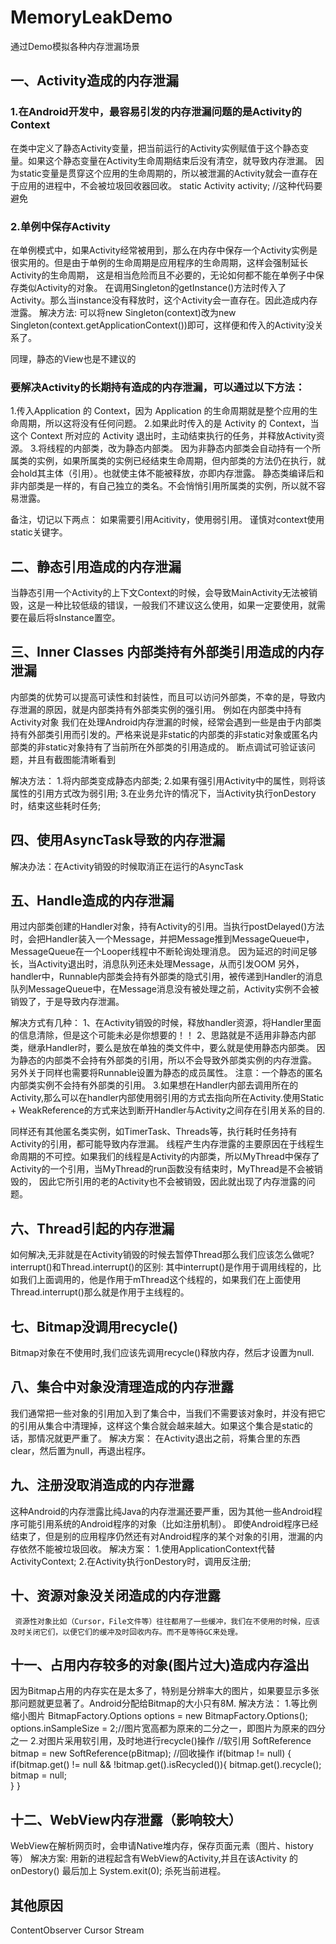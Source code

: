 # MemoryLeakDemo
通过Demo模拟各种内存泄漏场景
## 一、Activity造成的内存泄漏
### 1.在Android开发中，最容易引发的内存泄漏问题的是Activity的Context
在类中定义了静态Activity变量，把当前运行的Activity实例赋值于这个静态变量。如果这个静态变量在Activity生命周期结束后没有清空，就导致内存泄漏。
因为static变量是贯穿这个应用的生命周期的，所以被泄漏的Activity就会一直存在于应用的进程中，不会被垃圾回收器回收。
static Activity activity; //这种代码要避免

### 2.单例中保存Activity
在单例模式中，如果Activity经常被用到，那么在内存中保存一个Activity实例是很实用的。但是由于单例的生命周期是应用程序的生命周期，这样会强制延长Activity的生命周期，
这是相当危险而且不必要的，无论如何都不能在单例子中保存类似Activity的对象。
在调用Singleton的getInstance()方法时传入了Activity。那么当instance没有释放时，这个Activity会一直存在。因此造成内存泄露。
解决方法:
可以将new Singleton(context)改为new Singleton(context.getApplicationContext())即可，这样便和传入的Activity没关系了。

同理，静态的View也是不建议的

### 要解决Activity的长期持有造成的内存泄漏，可以通过以下方法：
1.传入Application 的 Context，因为 Application 的生命周期就是整个应用的生命周期，所以这将没有任何问题。
2.如果此时传入的是 Activity 的 Context，当这个 Context 所对应的 Activity 退出时，主动结束执行的任务，并释放Activity资源。
3.将线程的内部类，改为静态内部类。
因为非静态内部类会自动持有一个所属类的实例，如果所属类的实例已经结束生命周期，但内部类的方法仍在执行，就会hold其主体（引用）。也就使主体不能被释放，亦即内存泄露。
静态类编译后和非内部类是一样的，有自己独立的类名。不会悄悄引用所属类的实例，所以就不容易泄露。

备注，切记以下两点：
如果需要引用Acitivity，使用弱引用。
谨慎对context使用static关键字。


## 二、静态引用造成的内存泄漏
当静态引用一个Activity的上下文Context的时候，会导致MainActivity无法被销毁，这是一种比较低级的错误，一般我们不建议这么使用，如果一定要使用，就需要在最后将sInstance置空。


## 三、Inner Classes 内部类持有外部类引用造成的内存泄漏
内部类的优势可以提高可读性和封装性，而且可以访问外部类，不幸的是，导致内存泄漏的原因，就是内部类持有外部类实例的强引用。 例如在内部类中持有Activity对象
我们在处理Android内存泄漏的时候，经常会遇到一些是由于内部类持有外部类引用而引发的。严格来说是非static的内部类的非static对象或匿名内部类的非static对象持有了当前所在外部类的引用造成的。
断点调试可验证该问题，并且有截图能清晰看到

解决方法：
1.将内部类变成静态内部类;
2.如果有强引用Activity中的属性，则将该属性的引用方式改为弱引用;
3.在业务允许的情况下，当Activity执行onDestory时，结束这些耗时任务;

## 四、使用AsyncTask导致的内存泄漏
解决办法：在Activity销毁的时候取消正在运行的AsyncTask

## 五、Handle造成的内存泄漏
用过内部类创建的Handler对象，持有Activity的引用。当执行postDelayed()方法时，会把Handler装入一个Message，并把Message推到MessageQueue中，MessageQueue在一个Looper线程中不断轮询处理消息。
因为延迟的时间足够长，当Activity退出时，消息队列还未处理Message，从而引发OOM
另外，handler中，Runnable内部类会持有外部类的隐式引用，被传递到Handler的消息队列MessageQueue中，在Message消息没有被处理之前，Activity实例不会被销毁了，于是导致内存泄漏。

解决方式有几种：
1、在Activity销毁的时候，释放handler资源，将Handler里面的信息清除，但是这个可能未必是你想要的！！
2、思路就是不适用非静态内部类，继承Handler时，要么是放在单独的类文件中，要么就是使用静态内部类。
因为静态的内部类不会持有外部类的引用，所以不会导致外部类实例的内存泄露。
另外关于同样也需要将Runnable设置为静态的成员属性。
注意：一个静态的匿名内部类实例不会持有外部类的引用。
3.如果想在Handler内部去调用所在的Activity,那么可以在handler内部使用弱引用的方式去指向所在Activity.使用Static + WeakReference的方式来达到断开Handler与Activity之间存在引用关系的目的. 

同样还有其他匿名类实例，如TimerTask、Threads等，执行耗时任务持有Activity的引用，都可能导致内存泄漏。
线程产生内存泄露的主要原因在于线程生命周期的不可控。如果我们的线程是Activity的内部类，所以MyThread中保存了Activity的一个引用，当MyThread的run函数没有结束时，MyThread是不会被销毁的，
因此它所引用的老的Activity也不会被销毁，因此就出现了内存泄露的问题。

## 六、Thread引起的内存泄漏
如何解决,无非就是在Activity销毁的时候去暂停Thread那么我们应该怎么做呢?
interrupt()和Thread.interrupt()的区别:
其中interrupt()是作用于调用线程的，比如我们上面调用的，他是作用于mThread这个线程的，如果我们在上面使用Thread.interrupt()那么就是作用于主线程的。

## 七、Bitmap没调用recycle()</h3>
Bitmap对象在不使用时,我们应该先调用recycle()释放内存，然后才设置为null.

## 八、集合中对象没清理造成的内存泄露
   我们通常把一些对象的引用加入到了集合中，当我们不需要该对象时，并没有把它的引用从集合中清理掉，这样这个集合就会越来越大。如果这个集合是static的话，那情况就更严重了。
   解决方案：
     在Activity退出之前，将集合里的东西clear，然后置为null，再退出程序。
     
## 九、注册没取消造成的内存泄露
   这种Android的内存泄露比纯Java的内存泄漏还要严重，因为其他一些Android程序可能引用系统的Android程序的对象（比如注册机制）。
   即使Android程序已经结束了，但是别的应用程序仍然还有对Android程序的某个对象的引用，泄漏的内存依然不能被垃圾回收。
   解决方案：
     1.使用ApplicationContext代替ActivityContext;
     2.在Activity执行onDestory时，调用反注册;

## 十、资源对象没关闭造成的内存泄露
     资源性对象比如（Cursor，File文件等）往往都用了一些缓冲，我们在不使用的时候，应该及时关闭它们，以便它们的缓冲及时回收内存。而不是等待GC来处理。

## 十一、占用内存较多的对象(图片过大)造成内存溢出
   因为Bitmap占用的内存实在是太多了，特别是分辨率大的图片，如果要显示多张那问题就更显著了。Android分配给Bitmap的大小只有8M.
   解决方法：
     1.等比例缩小图片
       BitmapFactory.Options options = new BitmapFactory.Options();
       options.inSampleSize = 2;//图片宽高都为原来的二分之一，即图片为原来的四分之一
     2.对图片采用软引用，及时地进行recycle()操作
      //软引用
      SoftReference<Bitmap> bitmap = new SoftReference<Bitmap>(pBitmap); 
      //回收操作
      if(bitmap != null) {  
            if(bitmap.get() != null && !bitmap.get().isRecycled()){ 
                bitmap.get().recycle(); 
                bitmap = null;  
            } 
     } 

## 十二、WebView内存泄露（影响较大）
   WebView在解析网页时，会申请Native堆内存，保存页面元素（图片、history等）
   解决方案:
   用新的进程起含有WebView的Activity,并且在该Activity 的onDestory() 最后加上 System.exit(0); 杀死当前进程。

## 其他原因
   ContentObserver
   Cursor
   Stream
   
